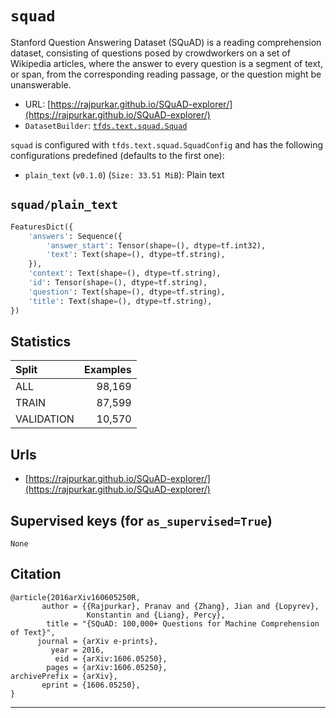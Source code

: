 <div itemscope itemtype="http://schema.org/Dataset">
  <div itemscope itemprop="includedInDataCatalog" itemtype="http://schema.org/DataCatalog">
    <meta itemprop="name" content="TensorFlow Datasets" />
  </div>
  <meta itemprop="name" content="squad" />
  <meta itemprop="description" content="Stanford Question Answering Dataset (SQuAD) is a reading comprehension dataset, consisting of questions posed by crowdworkers on a set of Wikipedia articles, where the answer to every question is a segment of text, or span, from the corresponding reading passage, or the question might be unanswerable." />
  <meta itemprop="url" content="https://www.tensorflow.org/datasets/catalog/squad" />
  <meta itemprop="sameAs" content="https://rajpurkar.github.io/SQuAD-explorer/" />
</div>

# `squad`

Stanford Question Answering Dataset (SQuAD) is a reading comprehension dataset,
consisting of questions posed by crowdworkers on a set of Wikipedia articles,
where the answer to every question is a segment of text, or span, from the
corresponding reading passage, or the question might be unanswerable.

*   URL:
    [https://rajpurkar.github.io/SQuAD-explorer/](https://rajpurkar.github.io/SQuAD-explorer/)
*   `DatasetBuilder`:
    [`tfds.text.squad.Squad`](https://github.com/tensorflow/datasets/tree/master/tensorflow_datasets/text/squad.py)

`squad` is configured with `tfds.text.squad.SquadConfig` and has the following
configurations predefined (defaults to the first one):

*   `plain_text` (`v0.1.0`) (`Size: 33.51 MiB`): Plain text

## `squad/plain_text`

```python
FeaturesDict({
    'answers': Sequence({
        'answer_start': Tensor(shape=(), dtype=tf.int32),
        'text': Text(shape=(), dtype=tf.string),
    }),
    'context': Text(shape=(), dtype=tf.string),
    'id': Tensor(shape=(), dtype=tf.string),
    'question': Text(shape=(), dtype=tf.string),
    'title': Text(shape=(), dtype=tf.string),
})
```

## Statistics

Split      | Examples
:--------- | -------:
ALL        | 98,169
TRAIN      | 87,599
VALIDATION | 10,570

## Urls

*   [https://rajpurkar.github.io/SQuAD-explorer/](https://rajpurkar.github.io/SQuAD-explorer/)

## Supervised keys (for `as_supervised=True`)

`None`

## Citation

```
@article{2016arXiv160605250R,
       author = {{Rajpurkar}, Pranav and {Zhang}, Jian and {Lopyrev},
                 Konstantin and {Liang}, Percy},
        title = "{SQuAD: 100,000+ Questions for Machine Comprehension of Text}",
      journal = {arXiv e-prints},
         year = 2016,
          eid = {arXiv:1606.05250},
        pages = {arXiv:1606.05250},
archivePrefix = {arXiv},
       eprint = {1606.05250},
}
```

--------------------------------------------------------------------------------
